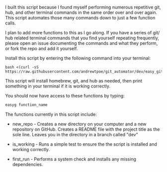 I built this script because I found myself performing numerous repetitive git, hub, and other terminal commands in the same order over and over again. This script automates those many commands down to just a few function calls.

I plan to add more functions to this as I go along. If you have a series of git/ hub related terminal commands that you find yourself repeating frequently, please open an issue documenting the commands and what they perform, or fork the repo and add it yourself.

Install this script by entering the following command into your terminal:

```
bash <(curl -sS https://raw.githubusercontent.com/andrewtpoe/git_automator/dev/easy_git_installer.sh)
```

This script will install homebrew, git, and hub as needed, then print something in your terminal if it is working correctly.

You should now have access to these functions by typing:
```bash
easyg function_name
```

The functions currently in this script include:

* new_repo  -  Creates a new directory on your computer and a new repository on GitHub. Creates a README file with the project title as the sole line. Leaves you in the directory in a branch called "dev"

* is_working  -  Runs a simple test to ensure the the script is installed and working correctly.

* first_run - Performs a system check and installs any missing dependencies.
